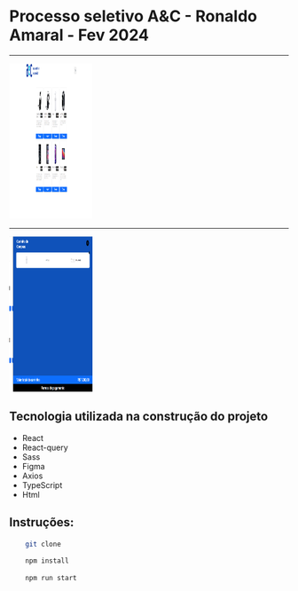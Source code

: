 # Processo seletivo A&C - Ronaldo Amaral - Fev 2024

<hr/>
<img src="https://github.com/RonaldoAmaralDev/testeaec/blob/main/print_index.png" width="150" height="280">
<br/><hr/>
<img src="https://github.com/RonaldoAmaralDev/testeaec/blob/main/print_carrinho.png" width="150" height="280">

## Tecnologia utilizada na construção do projeto

- React
- React-query
- Sass
- Figma
- Axios
- TypeScript
- Html

## Instruções:

```sh
    git clone
```

```sh
    npm install
```
```sh
    npm run start
```